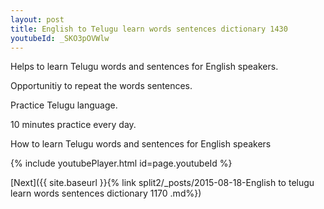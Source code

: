 ```yaml
---
layout: post
title: English to Telugu learn words sentences dictionary 1430 
youtubeId: _SKO3pOVWlw
---
```

 
 
Helps to learn Telugu words and sentences for English speakers.

Opportunitiy to repeat the words sentences. 

Practice Telugu language. 
 
10 minutes practice every day. 
 
How to learn Telugu words and sentences for English speakers 
 
{% include youtubePlayer.html id=page.youtubeId %}
 
 
[Next]({{ site.baseurl }}{% link  split2/_posts/2015-08-18-English to telugu learn words sentences dictionary 1170 .md%})
 

